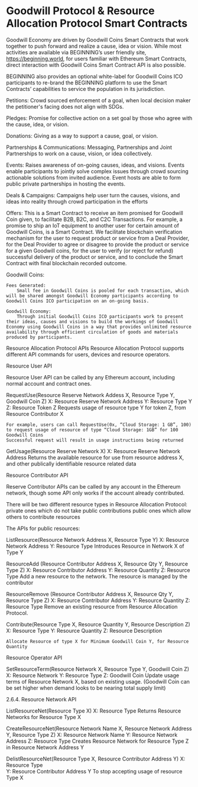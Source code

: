 # Goodwill Protocol & Resource Allocation Protocol Smart Contracts
Goodwill Economy are driven by Goodwill Coins Smart Contracts that work together to push forward and realize a cause, idea or vision. While most activities are available via BEGINNING’s user friendly site, https://beginning.world, for users familiar with Ethereum Smart Contracts, direct interaction with Goodwill Coins Smart Contract API is also possible. 

BEGINNING also provides an optional white-label for Goodwill Coins ICO participants to re-brand the BEGINNING platform to use the Smart Contracts’ capabilities to service the population in its jurisdiction.

Petitions:  Crowd sourced enforcement of a goal, when local decision maker the petitioner's facing does not align with SDGs.

Pledges: Promise for collective action on a set goal by those who agree with the cause,
idea, or vision.

Donations: Giving as a way to support a cause, goal, or vision.

Partnerships & Communications: Messaging, Partnerships and Joint Partnerships to work on a cause, vision, or idea collectively.

Events:  Raises awareness of on-going causes, ideas, and visions. Events enable participants to jointly solve complex issues through crowd sourcing actionable solutions from invited audience. Event hosts are able to form public private partnerships in hosting the events.

Deals & Campaigns: Campaigns help user turn the causes, visions, and ideas into reality through crowd participation in the efforts

Offers:  This is a Smart Contract to receive an item promised for Goodwill Coin given, to facilitate B2B, B2C, and C2C Transactions. For example, a promise to ship an IoT equipment to another user for certain amount of Goodwill Coins, is a Smart Contract. We facilitate blockchain verification mechanism for the user to request product or service from a Deal Provider, for the Deal Provider to agree or disagree to provide the product or service for a given Goodwill coins, for the user to verify (or reject for refund) successful delivery of the product or service, and to conclude the Smart Contract with final blockchain recorded outcome.


Goodwill Coins:

	Fees Generated: 
		Small fee in Goodwill Coins is pooled for each transaction, which will be shared amongst Goodwill Economy participants according to Goodwill Coins ICO participation on an on-going basis.
	
	Goodwill Economy:
		Through initial Goodwill Coins ICO participants work to present their ideas, causes and visions to build the workings of Goodwill Economy using Goodwill Coins in a way that provides unlimited resource availability through efficient circulation of goods and materials produced by participants. 
    
    



Resource Allocation Protocol APIs
 Resource Allocation Protocol supports different API commands for users, devices and resource operators.





Resource User API

Resource User API can be called by any Ethereum account, including normal account and contract ones.

RequestUse(​Resource Reserve Network Addess X, Resource Type Y, Goodwill Coin Z)
	X:	Resource Reserve Network Address
	Y:	Resource Type Y
	Z:	Resource Token Z
	Requests usage of resource type Y for token Z, from Resource Contributor X

	For example, users can call RequestUse(0x, “Cloud Storage: 1 GB”, 100) to request usage of resource of type “Cloud Storage: 1GB” for 100 Goodwill Coins
	Successful request will result in usage instructions being returned

GetUsage(​Resource Reserve Network  X)
	X:	Resource Reserve Network Address
	Returns the available resource for use from resource address X, and other publically identifiable resource related data




Resource Contributor API

Reserve Contributor APIs can be called by any account in the Ethereum network, though some API only works if the account already contributed.

There will be two different resource types in Resource Allocation Protocol:
	private ones which do not take public contributions
	public ones which allow others to contribute resources

The APIs for public resources:

ListResource(Resource Network Address X, Resource Type Y)
	X: Resource Network Address
	Y: Resource Type
	Introduces Resource in Network X of Type Y

ResourceAdd​ ​(Resource Contributor Address X, Resource Qty Y, Resource Type Z)
	X: Resource Contributor Address
	Y: Resource Quantity
	Z: Resource Type
	Add a new resource to the network. The resource is managed by the contributor

ResourceRemove​ ​(Resource Contributor Address X, Resource Qty Y, Resource Type Z)
	X: Resource Contributor Address
	Y: Resource Quantity
	Z: Resource Type
	Remove an existing resource from Resource Allocation Protocol.

Contribute(Resource Type X, Resource Quantity Y, Resource Description Z)
	X: Resource Type
	Y: Resource Quantity
	Z: Resource Description

	Allocate Resource of type X for Minimum Goodwill Coin Y, for Resource Quantity



Resource Operator API

SetResourceTerm(​Resource Network X, Resource Type Y, Goodwill Coin Z)
	X: Resource Network
	Y: Resource Type
	Z: Goodwill Coin
	Update usage terms of Resource Network X, based on existing usage. (Goodwill Coin can be set higher when demand looks to be nearing total supply limit)

2.6.4. Resource Network API

ListResourceNet(Resource Type X)
	X: Resource Type
	Returns Resource Networks for Resource Type X


CreateResourceNet​(Resource Network Name X, Resource Network Address Y, Resource Type Z)
	X: Resource Network Name
	Y: Resource Network Address
	Z: Resource Type
	Creates Resource Network for Resource Type Z in Resource Network Address Y

DelistResourceNet​(Resource Type X, Resource Contributor Address Y)
	X: Resource Type 		
	Y: Resource Contributor Address Y
	To stop accepting usage of resource Type X

